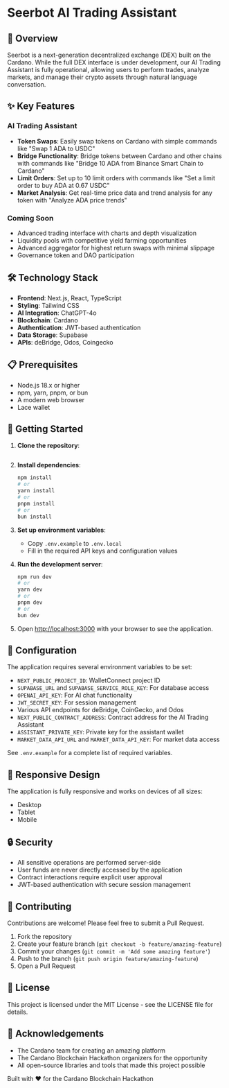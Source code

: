 # Seerbot AI Trading Assistant

## 🚀 Overview

Seerbot is a next-generation decentralized exchange (DEX) built on the Cardano. While the full DEX interface is under development, our AI Trading Assistant is fully operational, allowing users to perform trades, analyze markets, and manage their crypto assets through natural language conversation.

## ✨ Key Features

### AI Trading Assistant

- **Token Swaps**: Easily swap tokens on Cardano with simple commands like "Swap 1 ADA to USDC"
- **Bridge Functionality**: Bridge tokens between Cardano and other chains with commands like "Bridge 10 ADA from Binance Smart Chain to Cardano"
- **Limit Orders**: Set up to 10 limit orders with commands like "Set a limit order to buy ADA at 0.67 USDC"
- **Market Analysis**: Get real-time price data and trend analysis for any token with "Analyze ADA price trends"

### Coming Soon

- Advanced trading interface with charts and depth visualization
- Liquidity pools with competitive yield farming opportunities
- Advanced aggregator for highest return swaps with minimal slippage
- Governance token and DAO participation

## 🛠️ Technology Stack

- **Frontend**: Next.js, React, TypeScript
- **Styling**: Tailwind CSS
- **AI Integration**: ChatGPT-4o
- **Blockchain**: Cardano
- **Authentication**: JWT-based authentication
- **Data Storage**: Supabase
- **APIs**: deBridge, Odos, Coingecko

## 📋 Prerequisites

- Node.js 18.x or higher
- npm, yarn, pnpm, or bun
- A modern web browser
- Lace wallet

## 🚀 Getting Started

1. **Clone the repository**:

   ```bash

   ```

2. **Install dependencies**:

   ```bash
   npm install
   # or
   yarn install
   # or
   pnpm install
   # or
   bun install
   ```

3. **Set up environment variables**:

   - Copy `.env.example` to `.env.local`
   - Fill in the required API keys and configuration values

4. **Run the development server**:

   ```bash
   npm run dev
   # or
   yarn dev
   # or
   pnpm dev
   # or
   bun dev
   ```

5. Open [http://localhost:3000](http://localhost:3000) with your browser to see the application.

## 🔧 Configuration

The application requires several environment variables to be set:

- `NEXT_PUBLIC_PROJECT_ID`: WalletConnect project ID
- `SUPABASE_URL` and `SUPABASE_SERVICE_ROLE_KEY`: For database access
- `OPENAI_API_KEY`: For AI chat functionality
- `JWT_SECRET_KEY`: For session management
- Various API endpoints for deBridge, CoinGecko, and Odos
- `NEXT_PUBLIC_CONTRACT_ADDRESS`: Contract address for the AI Trading Assistant
- `ASSISTANT_PRIVATE_KEY`: Private key for the assistant wallet
- `MARKET_DATA_API_URL` and `MARKET_DATA_API_KEY`: For market data access

See `.env.example` for a complete list of required variables.

## 📱 Responsive Design

The application is fully responsive and works on devices of all sizes:

- Desktop
- Tablet
- Mobile

## 🔒 Security

- All sensitive operations are performed server-side
- User funds are never directly accessed by the application
- Contract interactions require explicit user approval
- JWT-based authentication with secure session management

## 🤝 Contributing

Contributions are welcome! Please feel free to submit a Pull Request.

1. Fork the repository
2. Create your feature branch (`git checkout -b feature/amazing-feature`)
3. Commit your changes (`git commit -m 'Add some amazing feature'`)
4. Push to the branch (`git push origin feature/amazing-feature`)
5. Open a Pull Request

## 📄 License

This project is licensed under the MIT License - see the LICENSE file for details.

## 🙏 Acknowledgements

- The Cardano team for creating an amazing platform
- The Cardano Blockchain Hackathon organizers for the opportunity
- All open-source libraries and tools that made this project possible

Built with ❤️ for the Cardano Blockchain Hackathon
